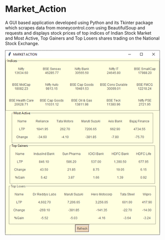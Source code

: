 # Market_Action
A GUI based application developed using Python and its Tkinter package which scrapes data from moneycontrol.com using BeautifulSoup and requests and displays stock prices of top indices of Indian Stock Market and Most Active, Top Gainers and Top Losers shares trading on the National Stock Exchange.

![](market_action_app_ss.png)

